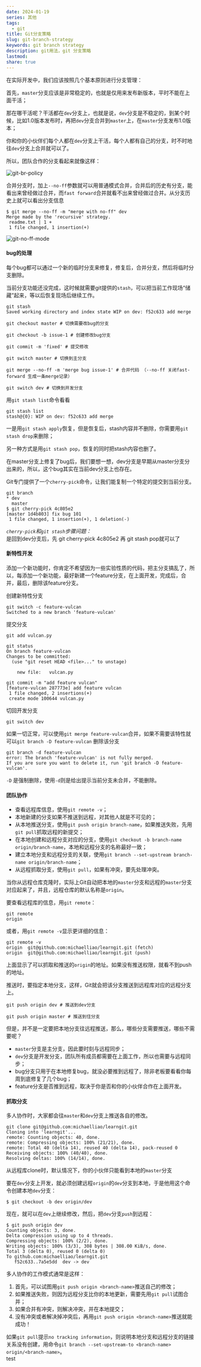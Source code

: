 ```yaml
---  
date: 2024-01-19  
series: 其他  
tags:  
  - git  
title: Git分支策略  
slug: git-branch-strategy  
keywords: git branch strategy  
description: git用法，git 分支策略  
lastmod:   
share: true  
---  
```

  
在实际开发中，我们应该按照几个基本原则进行分支管理：  
  
首先，`master`分支应该是非常稳定的，也就是仅用来发布新版本，平时不能在上面干活；  
  
那在哪干活呢？干活都在`dev`分支上，也就是说，`dev`分支是不稳定的，到某个时候，比如1.0版本发布时，再把`dev`分支合并到`master`上，在`master`分支发布1.0版本；  
  
你和你的小伙伴们每个人都在`dev`分支上干活，每个人都有自己的分支，时不时地往`dev`分支上合并就可以了。  
  
所以，团队合作的分支看起来就像这样：  
  
![git-br-policy](https://www.liaoxuefeng.com/files/attachments/919023260793600/0)  
  
合并分支时，加上`--no-ff`参数就可以用普通模式合并，合并后的历史有分支，能看出来曾经做过合并，而`fast forward`合并就看不出来曾经做过合并。从分支历史上就可以看出分支信息  
  
``` shell  
$ git merge --no-ff -m "merge with no-ff" dev  
Merge made by the 'recursive' strategy.  
 readme.txt | 1 +  
 1 file changed, 1 insertion(+)  
```  
  
![git-no-ff-mode](https://www.liaoxuefeng.com/files/attachments/919023225142304/0)  
  
#### bug的处理  
  
每个bug都可以通过一个新的临时分支来修复，修复后，合并分支，然后将临时分支删除。  
  
当前分支功能还没完成，这时候就需要git提供的`stash`，可以把当前工作现场“储藏”起来，等以后恢复现场后继续工作。  
  
```shell  
git stash  
Saved working directory and index state WIP on dev: f52c633 add merge  
  
git checkout master # 切换需要改bug的分支  
  
git checkout -b issue-1 # 创建修改bug分支  
  
git commit -m 'fixed' # 提交修改  
  
git switch master # 切换到主分支  
  
git merge --no-ff -m 'merge bug issue-1' # 合并代码 （--no-ff 关闭fast-forward 生成一条merge记录）  
  
git switch dev # 切换到开发分支  
```  
  
用`git stash list`命令看看  
  
``` shell  
git stash list  
stash@{0}: WIP on dev: f52c633 add merge  
```  
  
一是用`git stash apply`恢复，但是恢复后，stash内容并不删除，你需要用`git stash drop`来删除；  
  
另一种方式是用`git stash pop`，恢复的同时把stash内容也删了。  
  
在master分支上修复了bug后，我们要想一想，dev分支是早期从master分支分出来的，所以，这个bug其实在当前dev分支上也存在。  
  
Git专门提供了一个`cherry-pick`命令，让我们能复制一个特定的提交到当前分支。  
  
``` shell  
git branch  
* dev  
  master  
$ git cherry-pick 4c805e2  
[master 1d4b803] fix bug 101  
 1 file changed, 1 insertion(+), 1 deletion(-)  
```  
  
*`cherry-pick`和`git stash`步骤问题：*  
是回到dev分支后，先 git cherry-pick 4c805e2 再 git stash pop就可以了  
  
#### 新特性开发  
  
添加一个新功能时，你肯定不希望因为一些实验性质的代码，把主分支搞乱了，所以，每添加一个新功能，最好新建一个feature分支，在上面开发，完成后，合并，最后，删除该feature分支。  
  
创建新特性分支  
``` shell  
git switch -c feature-vulcan  
Switched to a new branch 'feature-vulcan'  
```  
  
提交分支  
``` shell  
git add vulcan.py  
  
git status  
On branch feature-vulcan  
Changes to be committed:  
  (use "git reset HEAD <file>..." to unstage)  
  
	new file:   vulcan.py  
  
git commit -m "add feature vulcan"  
[feature-vulcan 287773e] add feature vulcan  
 1 file changed, 2 insertions(+)  
 create mode 100644 vulcan.py  
```  
  
切回开发分支  
``` shell  
git switch dev  
```  
  
如果一切正常，可以使用`git merge feature-vulcan`合并，如果不需要该特性就可以`git branch -D feature-vulcan` 删除该分支  
  
``` shell  
git branch -d feature-vulcan  
error: The branch 'feature-vulcan' is not fully merged.  
If you are sure you want to delete it, run 'git branch -D feature-vulcan'.  
```  
  
`-D` 是强制删除，使用`-d`则是给出提示当前分支未合并，不能删除。  
  
#### 团队协作  
  
- 查看远程库信息，使用`git remote -v`；  
- 本地新建的分支如果不推送到远程，对其他人就是不可见的；  
- 从本地推送分支，使用`git push origin branch-name`，如果推送失败，先用`git pull`抓取远程的新提交；  
- 在本地创建和远程分支对应的分支，使用`git checkout -b branch-name origin/branch-name`，本地和远程分支的名称最好一致；  
- 建立本地分支和远程分支的关联，使用`git branch --set-upstream branch-name origin/branch-name`；  
- 从远程抓取分支，使用`git pull`，如果有冲突，要先处理冲突。  
  
当你从远程仓库克隆时，实际上Git自动把本地的`master`分支和远程的`master`分支对应起来了，并且，远程仓库的默认名称是`origin`。  
  
要查看远程库的信息，用`git remote`：  
  
``` shell  
git remote  
origin  
```  
  
或者，用`git remote -v`显示更详细的信息：  
  
``` shell  
git remote -v  
origin  git@github.com:michaelliao/learngit.git (fetch)  
origin  git@github.com:michaelliao/learngit.git (push)  
```  
  
上面显示了可以抓取和推送的`origin`的地址。如果没有推送权限，就看不到push的地址。  
  
推送时，要指定本地分支，这样，Git就会把该分支推送到远程库对应的远程分支上。  
  
``` shell  
git push origin dev # 推送到dev分支  
  
git push origin master # 推送到住分支  
```  
  
但是，并不是一定要把本地分支往远程推送，那么，哪些分支需要推送，哪些不需要呢？  
- `master`分支是主分支，因此要时刻与远程同步；  
- `dev`分支是开发分支，团队所有成员都需要在上面工作，所以也需要与远程同步；  
- bug分支只用于在本地修复bug，就没必要推到远程了，除非老板要看看你每周到底修复了几个bug；  
- feature分支是否推到远程，取决于你是否和你的小伙伴合作在上面开发。  
  
#### 抓取分支  
  
多人协作时，大家都会往`master`和`dev`分支上推送各自的修改。  
  
``` shell  
git clone git@github.com:michaelliao/learngit.git  
Cloning into 'learngit'...  
remote: Counting objects: 40, done.  
remote: Compressing objects: 100% (21/21), done.  
remote: Total 40 (delta 14), reused 40 (delta 14), pack-reused 0  
Receiving objects: 100% (40/40), done.  
Resolving deltas: 100% (14/14), done.  
```  
  
从远程库clone时，默认情况下，你的小伙伴只能看到本地的`master`分支  
  
要在`dev`分支上开发，就必须创建远程`origin`的`dev`分支到本地，于是他用这个命令创建本地`dev`分支：  
  
```  
$ git checkout -b dev origin/dev  
```  
  
现在，就可以在`dev`上继续修改，然后，把`dev`分支`push`到远程：  
  
``` shell  
$ git push origin dev  
Counting objects: 3, done.  
Delta compression using up to 4 threads.  
Compressing objects: 100% (2/2), done.  
Writing objects: 100% (3/3), 308 bytes | 308.00 KiB/s, done.  
Total 3 (delta 0), reused 0 (delta 0)  
To github.com:michaelliao/learngit.git  
   f52c633..7a5e5dd  dev -> dev  
```  
  
多人协作的工作模式通常是这样：  
  
1. 首先，可以试图用`git push origin <branch-name>`推送自己的修改；  
2. 如果推送失败，则因为远程分支比你的本地更新，需要先用`git pull`试图合并；  
3. 如果合并有冲突，则解决冲突，并在本地提交；  
4. 没有冲突或者解决掉冲突后，再用`git push origin <branch-name>`推送就能成功！  
  
如果`git pull`提示`no tracking information`，则说明本地分支和远程分支的链接关系没有创建，用命令`git branch --set-upstream-to <branch-name> origin/<branch-name>`。  
test